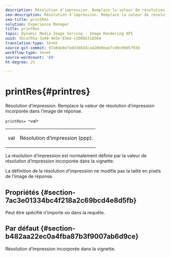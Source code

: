 ```yaml
---
description: Résolution d’impression. Remplace la valeur de résolution d’impression incorporée dans l’image de réponse.
seo-description: Résolution d’impression. Remplace la valeur de résolution d’impression incorporée dans l’image de réponse.
seo-title: printRes
solution: Experience Manager
title: printRes
topic: Dynamic Media Image Serving - Image Rendering API
uuid: 5bca705a-3a48-4e5e-83eb-c200b6318564
translation-type: tm+mt
source-git-commit: 97a84e8e7edd3d834ca42069eae7c09c00d57938
workflow-type: tm+mt
source-wordcount: '89'
ht-degree: 2%

---
```



# printRes{#printres}

Résolution d’impression. Remplace la valeur de résolution d’impression incorporée dans l’image de réponse.

`printRes= *`val`*`

<table id="simpletable_3B5576DD070547538E74D4059B3E8251"> 
 <tr class="strow"> 
  <td class="stentry"> <p><span class="varname"> val</span> </p> </td> 
  <td class="stentry"> <p>Résolution d’impression (ppp). </p></td> 
 </tr> 
</table>

La résolution d’impression est normalement définie par la valeur de résolution d’impression incorporée dans la vignette.

La définition de la résolution d’impression ne modifie pas la taille en pixels de l’image de réponse.

## Propriétés {#section-7ac3e01334bc4f218a2c69bcd4e8d5fb}

Peut être spécifié n’importe où dans la requête.

## Par défaut {#section-b482aa22ec0a4fba87b3f9007ab6d9ce}

Résolution d’impression incorporée dans la vignette.

